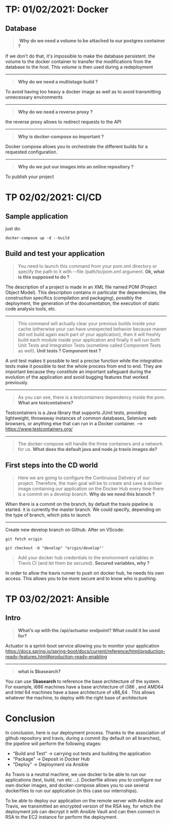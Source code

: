 
# TP: 01/02/2021: Docker
## Database

> ​ **Why do we need a volume to be attached to our postgres container ?**

  If we don't do that, it's impossible to make the database persistent. the volume to the docker container to transfer the modifications from the database to the host. This volume is then used during a redeployment
  
 ----
>  **Why do we need a multistage build ?**
>  
To avoid having too heavy a docker image as well as to avoid transmitting unnecessary environments

----
>  **Why do we need a reverse proxy ?**

the reverse proxy allows to redirect requests to the API

  ---
>  **Why is docker-compose so important ?**

Docker compose allows you to orchestrate the different builds for a requested configuration.

  ----

>  **Why do we put our images into an online repository ?**

To publish your project
    
# TP 02/02/2021: CI/CD

## Sample application

just do:

`docker-compose up -d --build`

 
## Build and test your application

> You need to launch this command from your pom.xml directory or specify the path to it with --file /path/to/pom.xml ​argument.
**Ok, what is this supposed to do ?**

The description of a project is made in an XML file named POM (Project Object Model). This description contains in particular the dependencies, the construction specifics (compilation and packaging), possibly the deployment, the generation of the documentation, the execution of static code analysis tools, etc.

  ---

>This command will actually clear your previous builds inside your cache (otherwise your can have unexpected behavior because maven did not build again each part of your application), then it will freshly build each module inside your application and finally it will run both ​Unit Tests​ and ​Integration Tests​ (sometime called Component Tests as well).
**Unit tests ? Component test ?**

A unit test makes it possible to test a precise function while the integration tests make it possible to test the whole process from end to end.
They are important because they constitute an important safeguard during the evolution of the application and avoid bugging features that worked previously.

  ---
  

> As you can see, there is a testcontainers dependency inside the pom.
**What are testcontainers?**

Testcontainers is a Java library that supports JUnit tests, providing lightweight, throwaway instances of common databases, Selenium web browsers, or anything else that can run in a Docker container. --> https://www.testcontainers.org/

  ----

> The docker-compose will handle the three containers and a network for
us.
**What does the default java and node.js travis images do?**

  
  

## First steps into the CD world

  

> Here we are going to configure the Continuous Delivery of our project. Therefore, the main goal will be to create and save a docker image containing our application on the Docker Hub every time there is a commit on a develop branch.
**Why do we need this branch ?**

 When there is a commit on the branch, by default the travis pipeline is started. it is currently the master branch. We could specify, depending on the type of branch, which jobs to launch

----
Create new develop branch on Github. After on VScode:

    git fetch origin
    
    git checkout -b "develop" "origin/develop"'

> Add your docker hub credentials to the environment variables in Travis
CI (and let them be secured). **Secured variables, why ?**

  In order to allow the travis runner to push on docker hub, he needs his own access. This allows you to be more secure and to know who is pushing.

# TP 03/02/2021: Ansible

## Intro

>  **What’s up with the /api/actuator endpoint? What could it be used for?**

Actuator is a sprint-boot service allowing you to monitor your application
https://docs.spring.io/spring-boot/docs/current/reference/html/production-ready-features.html#production-ready-enabling

  ---
>  **what is $basearch?**

You can use $**basearch** to reference the base architecture of the system. For example, i686 machines have a base architecture of i386 , and AMD64 and Intel 64 machines have a base architecture of x86_64 . This allows whatever the machine, to deploy with the right base of architecture

# Conclusion
In conclusion, here is our deployment process. Thanks to the association of github repository and travis, during a commit (by default on all branches), the pipeline will perform the following stages:

- "Build and Test" -> carrying out tests and building the application
- "Package" -> Deposit in Docker Hub
- "Deploy" -> Deployment via Ansible

As Travis is a neutral machine, we use docker to be able to run our applications (test, build, run etc ...). Dockerfile allows you to configure our own docker images, and docker-compose allows you to use several dockerfiles to run our application (in this case our internships).

To be able to deploy our application on the remote server with Ansible and Travis, we transmitted an encrypted version of the RSA key, for which the deployment job can decrypt it with Ansible Vault and can then connect in RSA to the EC2 instance for perform the deployment.